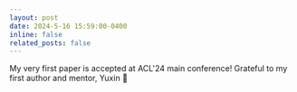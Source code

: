```yaml
---
layout: post
date: 2024-5-16 15:59:00-0400
inline: false
related_posts: false
---
```


My very first paper is accepted at ACL'24 main conference! Grateful to my first author and mentor, Yuxin :white_heart:
